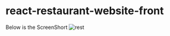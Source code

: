 # react-restaurant-website-front
Below is the ScreenShort
![rest](https://github.com/98Sourav/react-restaurant-website-front/assets/86801205/f8ae806f-c248-4a66-bac5-15758293de48)
